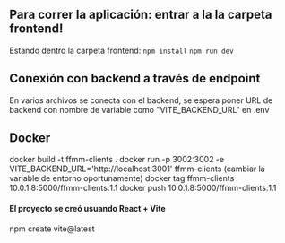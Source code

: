 ## Para correr la aplicación: entrar a la la carpeta frontend!
Estando dentro la carpeta frontend:
```npm install```
```npm run dev```

## Conexión con backend a través de endpoint
En varios archivos se conecta con el backend, se espera poner URL de backend con nombre de variable como "VITE_BACKEND_URL" en .env


## Docker
docker build -t ffmm-clients .
docker run -p 3002:3002 -e VITE_BACKEND_URL='http://localhost:3001' ffmm-clients (cambiar la variable de entorno oportunamente)
docker tag ffmm-clients 10.0.1.8:5000/ffmm-clients:1.1
docker push 10.0.1.8:5000/ffmm-clients:1.1


#### El proyecto se creó usuando React + Vite
npm create vite@latest



